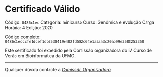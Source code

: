# Certificado Válido

Código: `0486c1ec`
Categoria: minicurso
Curso: Genômica e evolução
Carga Horária: 4
Edição: 2020


Código completo: `0486c1ecccfe1dcef1db3538419e482fd582c64e1a3aa3c20ab99e3588253350`


Este certificado foi expedido pela Comissão organizadora do IV Curso de Verão em Bioinformática da UFMG.

----

Qualquer dúvida contacte a [_Comissão Organizadora_](<mailto:cursobioinfoufmg@gmail.com$subject=[Certificados]>)

